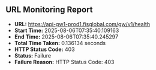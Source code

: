 ## URL Monitoring Report

- **URL:** https://api-gw1-prod1.fisglobal.com/gw/v1/health
- **Start Time:** 2025-08-06T07:35:40.109163
- **End Time:** 2025-08-06T07:35:40.245297
- **Total Time Taken:** 0.136134 seconds
- **HTTP Status Code:** 403
- **Status:** Failure
- **Failure Reason:** HTTP Status Code: 403

